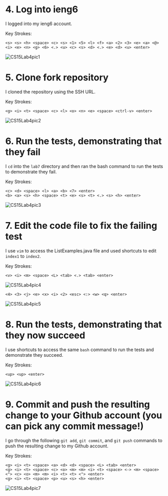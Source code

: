 # 4. Log into ieng6
I logged into my ieng6 account.

Key Strokes:
```
<s> <s> <h> <space> <c> <s> <1> <5> <l> <f> <a> <2> <3> <e> <a> <@> <i> <e> <n> <g> <6> <.> <u> <c> <s> <d> <.> <e> <d> <u> <enter>
```
![CS15Lab4pic1](https://github.com/clarissacheng/cse15l-lab-reports/assets/112114163/29bdaebf-5533-4767-a08a-e7b9d7614426)

# 5. Clone fork repository
I cloned the repository using the SSH URL.

Key Strokes: 
```
<g> <i> <t> <space> <c> <l> <o> <n> <e> <space> <ctrl-v> <enter>
```
![CS15Lab4pic2](https://github.com/clarissacheng/cse15l-lab-reports/assets/112114163/7958a252-a85c-46c5-b246-81d6782870b0)

# 6. Run the tests, demonstrating that they fail
I `cd` into the `lab7` directory and then ran the bash command to run the tests to demonstrate they fail. 

Key Strokes:
```
<c> <d> <space> <l> <a> <b> <7> <enter>
<b> <a> <s> <h> <space> <t> <e> <s> <t> <.> <s> <h> <enter>
```
![CS15Lab4pic3](https://github.com/clarissacheng/cse15l-lab-reports/assets/112114163/ae4ebba0-d9b0-4925-a312-4337655fb9e2)

# 7. Edit the code file to fix the failing test
I use `vim` to access the ListExamples.java file and used shortcuts to edit `index1` to `index2`.

Key Strokes:
```
<v> <i> <m> <space> <L> <tab> <.> <tab> <enter>
```
![CS15Lab4pic4](https://github.com/clarissacheng/cse15l-lab-reports/assets/112114163/4cc3cf9f-964f-4017-8b08-0e903ab5c38d)

```
<4> <3> <j> <e> <x> <i> <2> <esc> <:> <w> <q> <enter>
```
![CS15Lab4pic5](https://github.com/clarissacheng/cse15l-lab-reports/assets/112114163/6e1caacd-8439-48dd-b1c3-98b4f7c7d021)

# 8. Run the tests, demonstrating that they now succeed
I use shortcuts to access the same `bash` command to run the tests and demonstrate they succeed.

Key Strokes:
```
<up> <up> <enter>
```
![CS15Lab4pic6](https://github.com/clarissacheng/cse15l-lab-reports/assets/112114163/8fa6998d-6fc3-44d9-85a6-d7479c1011b7)

# 9. Commit and push the resulting change to your Github account (you can pick any commit message!)
I go through the following `git add`, `git commit`, and `git push` commands to push the resulting change to my Github account. 

Key Strokes:
```
<g> <i> <t> <space> <a> <d> <d> <space> <L> <tab> <enter>
<g> <i> <t> <space> <c> <o> <m> <m> <i> <t> <space> <-> <m> <space> <"> <c> <o> <m> <m> <i> <t> <t> <"> <enter>
<g> <i> <t> <space> <p> <u> <s> <h> <enter>
```
![CS15Lab4pic7](https://github.com/clarissacheng/cse15l-lab-reports/assets/112114163/59be515b-5751-4dc9-a782-1908f3584440)


